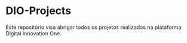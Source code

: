 # DIO-Projects
 Este repositório visa abrigar todos os projetos realizados na plataforma Digital Innovation One. 
